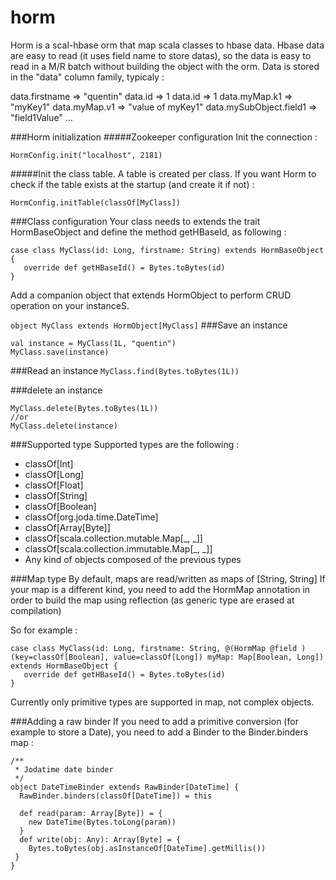horm
====

Horm is a scal-hbase orm that map scala classes to hbase data.
Hbase data are easy to read (it uses field name to store datas), so the data is easy to read in a M/R batch without building the object with the orm.
Data is stored in the "data" column family, typicaly : 

data.firstname => "quentin"
data.id => 1
data.id => 1
data.myMap.k1 => "myKey1"
data.myMap.v1 => "value of myKey1"
data.mySubObject.field1 => "field1Value"
...

###Horm initialization
#####Zookeeper configuration
Init the connection :

`HormConfig.init("localhost", 2181)`

#####Init the class table.
A table is created per class. If you want Horm to check if the table exists at the startup (and create it if not) :

`HormConfig.initTable(classOf[MyClass])`

###Class configuration
Your class needs to extends the trait HormBaseObject and define the method getHBaseId, as following :

    case class MyClass(id: Long, firstname: String) extends HormBaseObject {
       override def getHBaseId() = Bytes.toBytes(id)
    }

Add a companion object that extends HormObject to perform CRUD operation on your instanceS.

`object MyClass extends HormObject[MyClass]`
###Save an instance

    val instance = MyClass(1L, "quentin")
    MyClass.save(instance)


###Read an instance
`MyClass.find(Bytes.toBytes(1L))`

###delete an instance

    MyClass.delete(Bytes.toBytes(1L))
    //or
    MyClass.delete(instance)


###Supported type
Supported types are the following :


* classOf[Int]
* classOf[Long]
* classOf[Float]
* classOf[String]
* classOf[Boolean]
* classOf[org.joda.time.DateTime]
* classOf[Array[Byte]]
* classOf[scala.collection.mutable.Map[_, _]]
* classOf[scala.collection.immutable.Map[_, _]]
* Any kind of objects composed of the previous types

###Map type
By default, maps are read/written as maps of [String, String]
If your map is a different kind, you need to add the HormMap annotation in order to build the map using reflection (as generic type are erased at compilation)

So for example :

    case class MyClass(id: Long, firstname: String, @(HormMap @field )(key=classOf[Boolean], value=classOf[Long]) myMap: Map[Boolean, Long]) extends HormBaseObject {
       override def getHBaseId() = Bytes.toBytes(id)
    }

Currently only primitive types are supported in map, not complex objects.

###Adding a raw binder
If you need to add a primitive conversion (for example to store a Date), you need to add a Binder to the Binder.binders map :


    /**
     * Jodatime date binder
     */
    object DateTimeBinder extends RawBinder[DateTime] {
      RawBinder.binders(classOf[DateTime]) = this

      def read(param: Array[Byte]) = {
        new DateTime(Bytes.toLong(param))
      }
      def write(obj: Any): Array[Byte] = {
        Bytes.toBytes(obj.asInstanceOf[DateTime].getMillis())
     }
    }

